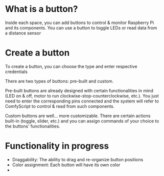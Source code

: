 # What is a button?
Inside each space, you can add buttons to control & monitor Raspberry Pi and its components. You can use a button to toggle LEDs or read data from a distance sensor

# Create a button
To create a button, you can choose the type and enter respective credentials

There are two types of buttons: pre-built and custom.

Pre-built buttons are already designed with certain functionalities in mind (LED on & off, motor to run clockwise-stop-counterclockwise, etc.). You just need to enter the corresponding pins connected and the system will refer to ComfyScript to control & read from such components. 

Custom buttons are well... more customizable. There are certain actions built-in (toggle, slider, etc.) and you can assign commands of your choice to the buttons' functionalities. 

# Functionality in progress
- Draggability: The ability to drag and re-organize button positions
- Color assignment: Each button will have its own color
- 